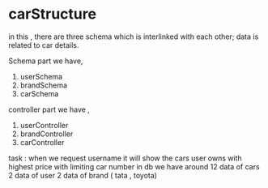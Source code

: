 # carStructure

in this , there are three schema which is interlinked with each other; data is related to car details.


Schema part we have, 
  1. userSchema
  2. brandSchema 
  3. carSchema
  
controller part we have ,
  1. userController
  2. brandController
  3. carController
  
task : when we request username it will show the cars user owns with highest price with limiting car number
in db we have around 12 data of cars
                     2 data of user
                     2 data of brand ( tata , toyota)
                     
                
